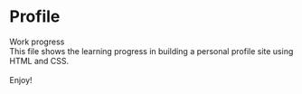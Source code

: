 # Profile
Work progress
<br>This file shows the learning progress in building a personal profile site using HTML and CSS. </br>
<br> Enjoy!</br>
